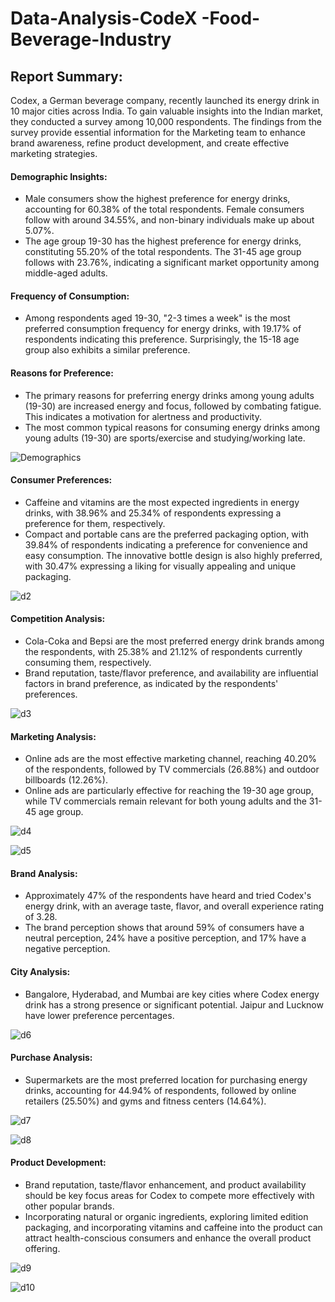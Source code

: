 # Data-Analysis-CodeX -Food-Beverage-Industry
## Report Summary:

Codex, a German beverage company, recently launched its energy drink in 10 major cities across India. To gain valuable insights into the Indian market, they conducted a survey among 10,000 respondents. The findings from the survey provide essential information for the Marketing team to enhance brand awareness, refine product development, and create effective marketing strategies.

#### Demographic Insights:
* Male consumers show the highest preference for energy drinks, accounting for 60.38% of the total respondents. Female consumers follow with around 34.55%, and non-binary individuals make up about 5.07%.
* The age group 19-30 has the highest preference for energy drinks, constituting 55.20% of the total respondents. The 31-45 age group follows with 23.76%, indicating a significant market opportunity among middle-aged adults.
#### Frequency of Consumption:
* Among respondents aged 19-30, "2-3 times a week" is the most preferred consumption frequency for energy drinks, with 19.17% of respondents indicating this preference. Surprisingly, the 15-18 age group also exhibits a similar preference.
#### Reasons for Preference:
* The primary reasons for preferring energy drinks among young adults (19-30) are increased energy and focus, followed by combating fatigue. This indicates a motivation for alertness and productivity.
* The most common typical reasons for consuming energy drinks among young adults (19-30) are sports/exercise and studying/working late.

![Demographics](https://github.com/Rejithadas/Data-Analysis-_Food-Beverage-Industry/assets/101463488/b03438db-1564-4d4e-b2be-20f5cc3212c5)

#### Consumer Preferences:
* Caffeine and vitamins are the most expected ingredients in energy drinks, with 38.96% and 25.34% of respondents expressing a preference for them, respectively.
* Compact and portable cans are the preferred packaging option, with 39.84% of respondents indicating a preference for convenience and easy consumption. The innovative bottle design is also highly preferred, with 30.47% expressing a liking for visually appealing and unique packaging.

![d2](https://github.com/Rejithadas/Data-Analysis-_Food-Beverage-Industry/assets/101463488/8bd41e2c-3efa-422e-b394-3d0e400e67bc)

#### Competition Analysis:
* Cola-Coka and Bepsi are the most preferred energy drink brands among the respondents, with 25.38% and 21.12% of respondents currently consuming them, respectively.
* Brand reputation, taste/flavor preference, and availability are influential factors in brand preference, as indicated by the respondents' preferences.

![d3](https://github.com/Rejithadas/Data-Analysis-_Food-Beverage-Industry/assets/101463488/31c6b79b-6b07-4f31-a4d6-825d00ae6242)

#### Marketing Analysis:
* Online ads are the most effective marketing channel, reaching 40.20% of the respondents, followed by TV commercials (26.88%) and outdoor billboards (12.26%).
* Online ads are particularly effective for reaching the 19-30 age group, while TV commercials remain relevant for both young adults and the 31-45 age group.


![d4](https://github.com/Rejithadas/Data-Analysis-_Food-Beverage-Industry/assets/101463488/79ff6870-8796-4b35-ab5c-2b938f6d8725)

![d5](https://github.com/Rejithadas/Data-Analysis-_Food-Beverage-Industry/assets/101463488/1bf79bf7-b168-4611-9459-3a0e09ee98e1)

#### Brand Analysis:
* Approximately 47% of the respondents have heard and tried Codex's energy drink, with an average taste, flavor, and overall experience rating of 3.28.
* The brand perception shows that around 59% of consumers have a neutral perception, 24% have a positive perception, and 17% have a negative perception.
#### City Analysis:
* Bangalore, Hyderabad, and Mumbai are key cities where Codex energy drink has a strong presence or significant potential. Jaipur and Lucknow have lower preference percentages.

![d6](https://github.com/Rejithadas/Data-Analysis-_Food-Beverage-Industry/assets/101463488/c032f3d8-e827-4dbd-80a0-bbbef225729f)

#### Purchase Analysis:
* Supermarkets are the most preferred location for purchasing energy drinks, accounting for 44.94% of respondents, followed by online retailers (25.50%) and gyms and fitness centers (14.64%).

![d7](https://github.com/Rejithadas/Data-Analysis-_Food-Beverage-Industry/assets/101463488/1562b430-4084-4e9e-9c99-b65be7482663)

![d8](https://github.com/Rejithadas/Data-Analysis-_Food-Beverage-Industry/assets/101463488/45ecd744-f024-465e-9ec1-094ce64d8d60)

#### Product Development:
* Brand reputation, taste/flavor enhancement, and product availability should be key focus areas for Codex to compete more effectively with other popular brands.
* Incorporating natural or organic ingredients, exploring limited edition packaging, and incorporating vitamins and caffeine into the product can attract health-conscious consumers and enhance the overall product offering.

![d9](https://github.com/Rejithadas/Data-Analysis-_Food-Beverage-Industry/assets/101463488/913798aa-d0c7-4707-97cf-43100f1a1671)

![d10](https://github.com/Rejithadas/Data-Analysis-_Food-Beverage-Industry/assets/101463488/732968be-d493-4a4b-8ea4-2ebc1ceb59cb)
